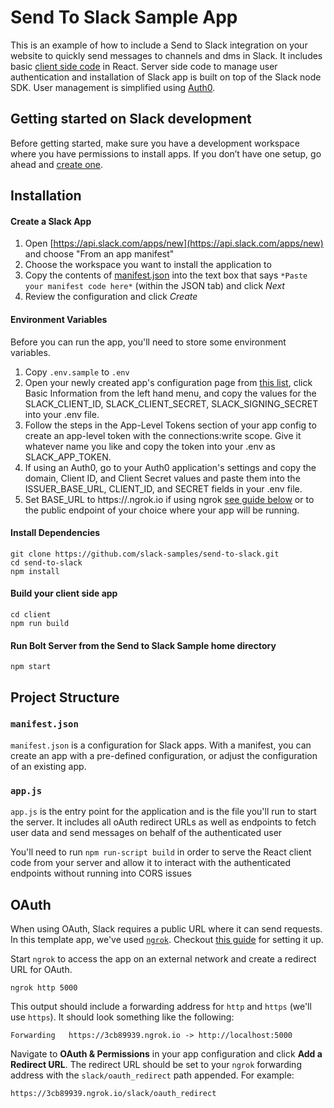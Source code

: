 # Send To Slack Sample App

This is an example of how to include a Send to Slack integration on your website to quickly send messages to channels and dms in Slack.
It includes basic [client side code](https://github.com/slack-samples/send-to-slack/tree/main/client) in React. Server side code to manage user authentication and installation of Slack app is built on top of the Slack node SDK. User management is simplified using [Auth0](https://auth0.com/docs/get-started).

## Getting started on Slack development
Before getting started, make sure you have a development workspace where you have permissions to install apps. If you don’t have one setup, go ahead and [create one](https://slack.com/create).
## Installation

#### Create a Slack App
1. Open [https://api.slack.com/apps/new](https://api.slack.com/apps/new) and choose "From an app manifest"
2. Choose the workspace you want to install the application to
3. Copy the contents of [manifest.json](./manifest.json) into the text box that says `*Paste your manifest code here*` (within the JSON tab) and click *Next*
4. Review the configuration and click *Create*

#### Environment Variables
Before you can run the app, you'll need to store some environment variables.

1. Copy `.env.sample` to `.env`
2. Open your newly created app's configuration page from [this list](https://api.slack.com/apps), click Basic Information from the left hand menu, and copy the values for the SLACK_CLIENT_ID, SLACK_CLIENT_SECRET, SLACK_SIGNING_SECRET into your .env file.
3. Follow the steps in the App-Level Tokens section of your app config to create an app-level token with the connections:write scope. Give it whatever name you like and copy the token into your .env as SLACK_APP_TOKEN.
4. If using an Auth0, go to your Auth0 application's settings and copy the domain, Client ID, and Client Secret values and paste them into the ISSUER_BASE_URL, CLIENT_ID, and SECRET fields in your .env file.
5. Set BASE_URL to https://<site>.ngrok.io if using ngrok [see guide below](#oauth) or to the public endpoint of your choice where your app will be running.

#### Install Dependencies
```
git clone https://github.com/slack-samples/send-to-slack.git
cd send-to-slack
npm install
```

#### Build your client side app
```
cd client
npm run build
```
#### Run Bolt Server from the Send to Slack Sample home directory
```
npm start
```

## Project Structure

### `manifest.json`

`manifest.json` is a configuration for Slack apps. With a manifest, you can create an app with a pre-defined configuration, or adjust the configuration of an existing app.

### `app.js`

`app.js` is the entry point for the application and is the file you'll run to start the server. It includes all oAuth redirect URLs as well as endpoints to fetch user data and send messages on behalf of the authenticated user

You'll need to run `npm run-script build` in order to serve the React client code from your server and allow it to interact with the authenticated endpoints without running into CORS issues

## OAuth

When using OAuth, Slack requires a public URL where it can send requests. In this template app, we've used [`ngrok`](https://ngrok.com/download). Checkout [this guide](https://api.slack.com/tutorials/tunneling-with-ngrok) for setting it up.

Start `ngrok` to access the app on an external network and create a redirect URL for OAuth. 

```
ngrok http 5000
```

This output should include a forwarding address for `http` and `https` (we'll use `https`). It should look something like the following:

```
Forwarding   https://3cb89939.ngrok.io -> http://localhost:5000
```

Navigate to **OAuth & Permissions** in your app configuration and click **Add a Redirect URL**. The redirect URL should be set to your `ngrok` forwarding address with the `slack/oauth_redirect` path appended. For example:

```
https://3cb89939.ngrok.io/slack/oauth_redirect
```